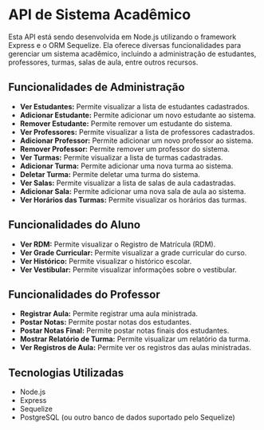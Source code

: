 # API de Sistema Acadêmico

Esta API está sendo desenvolvida em Node.js utilizando o framework Express e o ORM Sequelize. Ela oferece diversas funcionalidades para gerenciar um sistema acadêmico, incluindo a administração de estudantes, professores, turmas, salas de aula, entre outros recursos.

## Funcionalidades de Administração

-  **Ver Estudantes:** Permite visualizar a lista de estudantes cadastrados.
-  **Adicionar Estudante:** Permite adicionar um novo estudante ao sistema.
-  **Remover Estudante:** Permite remover um estudante do sistema.
-  **Ver Professores:** Permite visualizar a lista de professores cadastrados.
-  **Adicionar Professor:** Permite adicionar um novo professor ao sistema.
-  **Remover Professor:** Permite remover um professor do sistema.
-  **Ver Turmas:** Permite visualizar a lista de turmas cadastradas.
-  **Adicionar Turma:** Permite adicionar uma nova turma ao sistema.
-  **Deletar Turma:** Permite deletar uma turma do sistema.
-  **Ver Salas:** Permite visualizar a lista de salas de aula cadastradas.
-  **Adicionar Sala:** Permite adicionar uma nova sala de aula ao sistema.
-  **Ver Horários das Turmas:** Permite visualizar os horários das turmas.

## Funcionalidades do Aluno

-  **Ver RDM:** Permite visualizar o Registro de Matrícula (RDM).
-  **Ver Grade Curricular:** Permite visualizar a grade curricular do curso.
-  **Ver Histórico:** Permite visualizar o histórico escolar.
-  **Ver Vestibular:** Permite visualizar informações sobre o vestibular.

## Funcionalidades do Professor

-  **Registrar Aula:** Permite registrar uma aula ministrada.
-  **Postar Notas:** Permite postar notas dos estudantes.
-  **Postar Notas Final:** Permite postar notas finais dos estudantes.
-  **Mostrar Relatório de Turma:** Permite visualizar um relatório da turma.
-  **Ver Registros de Aula:** Permite ver os registros das aulas ministradas.

## Tecnologias Utilizadas

-  Node.js
-  Express
-  Sequelize
-  PostgreSQL (ou outro banco de dados suportado pelo Sequelize)
